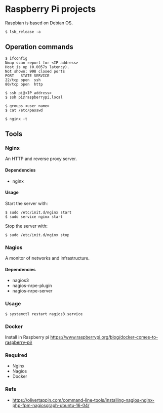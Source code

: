 # Raspberry Pi projects
Raspbian is based on Debian OS.
```
$ lsb_release -a
```

## Operation commands

```
$ ifconfig
Nmap scan report for <IP address>
Host is up (0.0057s latency).
Not shown: 998 closed ports
PORT   STATE SERVICE
22/tcp open  ssh
80/tcp open  http

$ ssh pi@<IP address>
$ ssh pi@raspberrypi.local

$ groups <user name>
$ cat /etc/passwd

$ nginx -t
```


## Tools

### Nginx
An HTTP and reverse proxy server.

#### Dependencies
- nginx

#### Usage
Start the server with:
```
$ sudo /etc/init.d/nginx start
$ sudo service nginx start
```

Stop the server with:
```
$ sudo /etc/init.d/nginx stop
```

### Nagios
A monitor of networks and infrastructure.

#### Dependencies
- nagios3
- nagios-nrpe-plugin
- nagios-nrpe-server

### Usage
```
$ systemctl restart nagios3.service
```


### Docker
Install in Raspberry pi
https://www.raspberrypi.org/blog/docker-comes-to-raspberry-pi/


### Required
- Nginx
- Nagios
- Docker

### Refs
- https://olivertappin.com/command-line-tools/installing-nagios-nginx-php-fpm-nagiosgraph-ubuntu-16-04/
